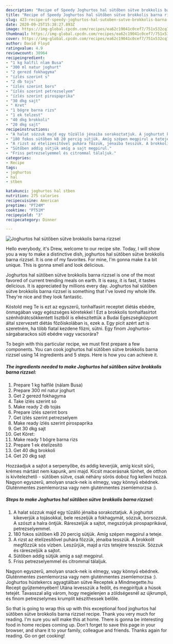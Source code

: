 ```yaml
---
description: "Recipe of Speedy Joghurtos hal sütőben sütve brokkolis barna rizzsel"
title: "Recipe of Speedy Joghurtos hal sütőben sütve brokkolis barna rizzsel"
slug: 423-recipe-of-speedy-joghurtos-hal-sutoben-sutve-brokkolis-barna-rizzsel
date: 2020-09-25T15:38:27.893Z
image: https://img-global.cpcdn.com/recipes/ea62c19041c0cef7/751x532cq70/joghurtos-hal-sutoben-sutve-brokkolis-barna-rizzsel-recept-foto.jpg
thumbnail: https://img-global.cpcdn.com/recipes/ea62c19041c0cef7/751x532cq70/joghurtos-hal-sutoben-sutve-brokkolis-barna-rizzsel-recept-foto.jpg
cover: https://img-global.cpcdn.com/recipes/ea62c19041c0cef7/751x532cq70/joghurtos-hal-sutoben-sutve-brokkolis-barna-rizzsel-recept-foto.jpg
author: David Floyd
ratingvalue: 4.9
reviewcount: 30964
recipeingredient:
- "1 kg halfil nlam Busa"
- "300 ml natur joghurt"
- "2 gerezd fokhagyma"
- "ízlés szerint s"
- "2 db tojs"
- "ízlés szerint bors"
- "ízlés szerint petrezselyem"
- "ízlés szerint pirospaprika"
- "30 dkg sajt"
- " Kret"
- "1 bögre barna rizs"
- "1 ek telzest"
- "40 dkg brokkoli"
- "20 dkg sajt"
recipeinstructions:
- "A halat sózzuk majd egy tűzálló jénaiba sorakoztatjuk. A joghurtot kikeverjük a tojásokkal, bele reszeljük a fokhagymát, sózzuk, borsozzuk. A szószt a halra öntjük. Ráreszeljük a sajtot, megszórjuk pirospaprikával, petrezselyemmel."
- "180 fokos sütőben kB 20 percig sütjük. Amíg szépen megpirul a teteje."
- "A rizst az ételízesítővel puhára főzzük, jénaiba tesszük. A brokkolit megfőzzük sós vízben. Leszűrjük, majd a rizs tetejére tesszük. Sózzuk és ráreszeljük a sajtot."
- "Sütőben addig sütjük amíg a sajt megpirul."
- "Friss petrezselyemmel és citrommal tálaljuk."
categories:
- Recipe
tags:
- joghurtos
- hal
- stben

katakunci: joghurtos hal stben 
nutrition: 275 calories
recipecuisine: American
preptime: "PT24M"
cooktime: "PT51M"
recipeyield: "3"
recipecategory: Dinner

---
```



![Joghurtos hal sütőben sütve brokkolis barna rizzsel](https://img-global.cpcdn.com/recipes/ea62c19041c0cef7/751x532cq70/joghurtos-hal-sutoben-sutve-brokkolis-barna-rizzsel-recept-foto.jpg)

Hello everybody, it's Drew, welcome to our recipe site. Today, I will show you a way to make a distinctive dish, joghurtos hal sütőben sütve brokkolis barna rizzsel. It is one of my favorites. For mine, I'm gonna make it a bit unique. This is gonna smell and look delicious.

Joghurtos hal sütőben sütve brokkolis barna rizzsel is one of the most favored of current trending meals on earth. It is easy, it is fast, it tastes delicious. It is appreciated by millions every day. Joghurtos hal sütőben sütve brokkolis barna rizzsel is something that I've loved my whole life. They're nice and they look fantastic.

Kóstold meg Te is ezt az egyszerű, tonhalfasírt receptet diétás ebédre, önmagában vagy egészséges köretekkel ! Ezt a brokkolis tonhalfasírtot szénhidrátcsökkentett lisztből is elkészítettük a Budai Egészségközpont által szervezett diétás főzőiskolában is, ezek a. Egy picit azért azt is szeretném, ha több fiatal kezdene főzni, sütni. Egy finom Joghurtos-sárgabarackos süti ebédre vagy vacsorára?


To begin with this particular recipe, we must first prepare a few components. You can cook joghurtos hal sütőben sütve brokkolis barna rizzsel using 14 ingredients and 5 steps. Here is how you can achieve it.

<!--inarticleads1-->

##### The ingredients needed to make Joghurtos hal sütőben sütve brokkolis barna rizzsel:

1. Prepare 1 kg halfilé (nálam Busa)
1. Prepare 300 ml natur joghurt
1. Get 2 gerezd fokhagyma
1. Take ízlés szerint só
1. Make ready 2 db tojás
1. Prepare ízlés szerint bors
1. Get ízlés szerint petrezselyem
1. Make ready ízlés szerint pirospaprika
1. Get 30 dkg sajt
1. Get  Köret:
1. Make ready 1 bögre barna rizs
1. Prepare 1 ek ételízesítö
1. Get 40 dkg brokkoli
1. Get 20 dkg sajt


Hozzáadjuk a sajtot a serpenyőbe, és addig keverjük, amíg kicsit sűrű, krémes mártást nem kapunk, ami majd. Kicsit macerásnak tűnhet, de otthon is kivitelezhető - sütőben sütve, csak néhány sörös doboz fog kelleni hozzá. Nagyon egyszerű, amolyan snack-nek is elmegy, vagy könnyű ebédnek. Gluténmentes zsemlemorzsa vagy nem gluténmentes zsemlemorzsa :). 

<!--inarticleads2-->

##### Steps to make Joghurtos hal sütőben sütve brokkolis barna rizzsel:

1. A halat sózzuk majd egy tűzálló jénaiba sorakoztatjuk. A joghurtot kikeverjük a tojásokkal, bele reszeljük a fokhagymát, sózzuk, borsozzuk. A szószt a halra öntjük. Ráreszeljük a sajtot, megszórjuk pirospaprikával, petrezselyemmel.
1. 180 fokos sütőben kB 20 percig sütjük. Amíg szépen megpirul a teteje.
1. A rizst az ételízesítővel puhára főzzük, jénaiba tesszük. A brokkolit megfőzzük sós vízben. Leszűrjük, majd a rizs tetejére tesszük. Sózzuk és ráreszeljük a sajtot.
1. Sütőben addig sütjük amíg a sajt megpirul.
1. Friss petrezselyemmel és citrommal tálaljuk.


Nagyon egyszerű, amolyan snack-nek is elmegy, vagy könnyű ebédnek. Gluténmentes zsemlemorzsa vagy nem gluténmentes zsemlemorzsa :). Joghurtos hústekercs agyagtálban sütve Receptek a Mindmegette.hu Recept gyűjteményében! Utána levesszük a fedőt, és megpirítjuk a húsok tetejét. Tavasszal alig várom, hogy megjelenjen a zöldségesnél az újkrumpli, és finom petrezselymes krumplit készíthessek belőle. 

So that is going to wrap this up with this exceptional food joghurtos hal sütőben sütve brokkolis barna rizzsel recipe. Thank you very much for reading. I'm sure you will make this at home. There is gonna be interesting food in home recipes coming up. Don't forget to save this page in your browser, and share it to your family, colleague and friends. Thanks again for reading. Go on get cooking!

